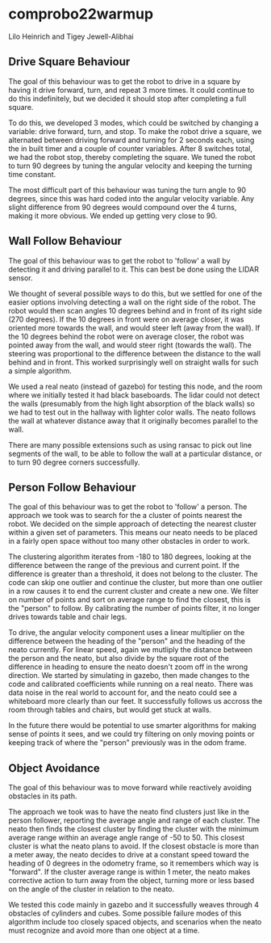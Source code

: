 # comprobo22warmup
Lilo Heinrich and Tigey Jewell-Alibhai

## Drive Square Behaviour

The goal of this behaviour was to get the robot to drive in a square by having it drive forward, turn, and repeat 3 more times. It could continue to do this indefinitely, but we decided it should stop after completing a full square.

To do this, we developed 3 modes, which could be switched by changing a variable: drive forward, turn, and stop. To make the robot drive a square, we alternated between driving forward and turning for 2 seconds each, using the in built timer and a couple of counter variables. After 8 switches total, we had the robot stop, thereby completing the square. We tuned the robot to turn 90 degrees by tuning the angular velocity and keeping the turning time constant.

The most difficult part of this behaviour was tuning the turn angle to 90 degrees, since this was hard coded into the angular velocity variable. Any slight difference from 90 degrees would compound over the 4 turns, making it more obvious. We ended up getting very close to 90.

## Wall Follow Behaviour

The goal of this behaviour was to get the robot to 'follow' a wall by detecting it and driving parallel to it. This can best be done using the LIDAR sensor.

We thought of several possible ways to do this, but we settled for one of the easier options involving detecting a wall on the right side of the robot. The robot would then scan angles 10 degrees behind and in front of its right side (270 degrees). If the 10 degrees in front were on average closer, it was oriented more towards the wall, and would steer left (away from the wall). If the 10 degrees behind the robot were on average closer, the robot was pointed away from the wall, and would steer right (towards the wall). The steering was proportional to the difference between the distance to the wall behind and in front. This worked surprisingly well on straight walls for such a simple algorithm.

We used a real neato (instead of gazebo) for testing this node, and the room where we initially tested it had black baseboards. The lidar could not detect the walls (presumably from the high light absorption of the black walls) so we had to test out in the hallway with lighter color walls. The neato follows the wall at whatever distance away that it originally becomes parallel to the wall.

There are many possible extensions such as using ransac to pick out line segments of the wall, to be able to follow the wall at a particular distance, or to turn 90 degree corners successfully. 

## Person Follow Behaviour

The goal of this behaviour was to get the robot to 'follow' a person. The approach we took was to search for the a cluster of points nearest the robot. We decided on the simple approach of detecting the nearest cluster within a given set of parameters. This means our neato needs to be placed in a fairly open space without too many other obstacles in order to work. 

The clustering algorithm iterates from -180 to 180 degrees, looking at the difference between the range of the previous and current point. If the difference is greater than a threshold, it does not belong to the cluster. The code can skip one outlier and continue the cluster, but more than one outlier in a row causes it to end the current cluster and create a new one. We filter on number of points and sort on average range to find the closest, this is the "person" to follow. By calibrating the number of points filter, it no longer drives towards table and chair legs. 

To drive, the angular velocity component uses a linear multiplier on the difference between the heading of the "person" and the heading of the neato currently. For linear speed, again we mutliply the distance between the person and the neato, but also divide by the square root of the difference in heading to ensure the neato doesn't zoom off in the wrong direction. We started by simulating in gazebo, then made changes to the code and calibrated coefficients while running on a real neato. There was data noise in the real world to account for, and the neato could see a whiteboard more clearly than our feet. It successfully follows us accross the room  through tables and chairs, but would get stuck at walls. 

In the future there would be potential to use smarter algorithms for making sense of points it sees, and we could try filtering on only moving points or keeping track of where the "person" previously was in the odom frame.

## Object Avoidance

The goal of this behaviour was to move forward while reactively avoiding obstacles in its path. 

The approach we took was to have the neato find clusters just like in the person follower, reporting the average angle and range of each cluster. The neato then finds the closest cluster by finding the cluster with the minimum average range within an average angle range of -50 to 50. This closest cluster is what the neato plans to avoid. If the closest obstacle is more than a meter away, the neato decides to drive at a constant speed toward the heading of 0 degrees in the odometry frame, so it remembers which way is "forward". If the cluster average range is within 1 meter, the neato makes corrective action to turn away from the object, turning more or less based on the angle of the cluster in relation to the neato.

We tested this code mainly in gazebo and it successfully weaves through 4 obstacles of cylinders and cubes. Some possible failure modes of this algorithm include too closely spaced objects, and scenarios when the neato must recognize and avoid more than one object at a time. 
